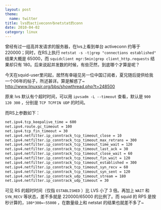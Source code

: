 ```yaml
---
layout: post
theme:
  name: twitter
title: lvs的activeconn与netstat的conn
date: 2010-04-02
category: linux
---
```


曾经有过一组高并发请求的服务器，在lvs上看到单台 activeconn 约等于 220000；同时，在RS上执行 `netstat -s -t|grep "connections established"` 结果大概是 65000，而 `squidclient mgr:5min|grep client_http.requests` 结果却只有 180。后来说起并发数的时候，有些茫然，到底哪个才算是呢？

今天在squid-user里问起，居然有幸碰见另一位中国订阅者，夏兄随后提供给我一个06年的帖子，所述甚详。算是解惑了~
<http://www.linuxsir.org/bbs/showthread.php?t=248500>

原来 lvs 默认有个超时时间，可以用 `ipvsadm -L --timeout` 查看，默认是 `900 120 300` ，分别是 `TCP TCPFIN UDP` 的时间。

而RS上参数如下：

```bash
net.ipv4.tcp_keepalive_time = 600
net.ipv4.route.gc_timeout = 100
net.ipv4.tcp_fin_timeout = 30
net.ipv4.netfilter.ip_conntrack_tcp_timeout_close = 10
net.ipv4.netfilter.ip_conntrack_tcp_timeout_max_retrans = 300
net.ipv4.netfilter.ip_conntrack_tcp_timeout_time_wait = 120
net.ipv4.netfilter.ip_conntrack_tcp_timeout_last_ack = 30
net.ipv4.netfilter.ip_conntrack_tcp_timeout_close_wait = 60
net.ipv4.netfilter.ip_conntrack_tcp_timeout_fin_wait = 120
net.ipv4.netfilter.ip_conntrack_tcp_timeout_established = 300
net.ipv4.netfilter.ip_conntrack_tcp_timeout_syn_recv = 60
net.ipv4.netfilter.ip_conntrack_tcp_timeout_syn_sent = 120
net.ipv4.netfilter.ip_conntrack_udp_timeout_stream = 180
net.ipv4.netfilter.ip_conntrack_udp_timeout = 30
```

可见 RS 的超时时间（仅指 `ESTABLISHED` ）比 LVS 小了 3 倍。再加上 `WAIT` 和 `SYN_RECV` 等状态，差不多就是 220000/65000 的比例了。而 squid 的 RPS 是按秒计算的，`180*300=~55000` ，在数量级上和 netstat 的结果也就差不多了~ 
